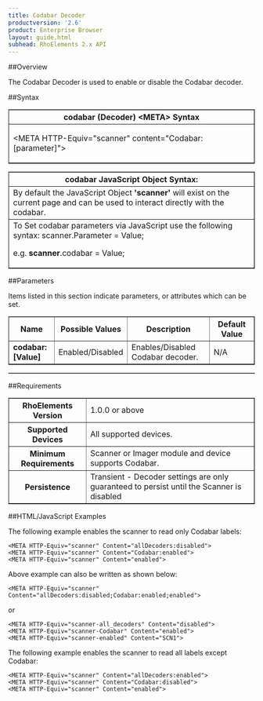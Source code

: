 ```yaml
---
title: Codabar Decoder
productversion: '2.6'
product: Enterprise Browser
layout: guide.html
subhead: RhoElements 2.x API
---
```


##Overview

The Codabar Decoder is used to enable or disable the Codabar decoder.

##Syntax

<table class="facelift" style="width:100%" border="1" padding="5px"> <tr><th class="tableHeading">codabar (Decoder) &lt;META&gt; Syntax
</th></tr><tr><td class="clsSyntaxCells clsOddRow"><p>&lt;META HTTP-Equiv="scanner" content="Codabar:[parameter]"&gt;</p></td></tr></table>
<table class="facelift" style="width:100%" border="1" padding="5px"> <tr><th class="tableHeading">codabar JavaScript Object Syntax:</th></tr><tr><td class="clsSyntaxCells clsOddRow">
By default the JavaScript Object <b>'scanner'</b> will exist on the current page and can be used to interact directly with the codabar.
</td></tr><tr><td class="clsSyntaxCells clsEvenRow">
To Set codabar parameters via JavaScript use the following syntax: scanner.Parameter = Value;
<P />e.g. <b>scanner</b>.codabar = Value;
</td></tr></table>


##Parameters


Items listed in this section indicate parameters, or attributes which can be set.
<table class="facelift" style="width:100%" border="1" padding="5px"> <col width="20%" /><col width="20%" /><col width="38%" /><col width="22%" /><tr><th class="tableHeading">Name</th><th class="tableHeading">Possible Values</th><th class="tableHeading">Description</th><th class="tableHeading">Default Value</th></tr><tr><td class="clsSyntaxCells clsOddRow"><b>codabar:[Value]
</b></td><td class="clsSyntaxCells clsOddRow">Enabled/Disabled</td><td class="clsSyntaxCells clsOddRow">Enables/Disabled Codabar decoder.</td><td class="clsSyntaxCells clsOddRow">
N/A
</td></tr></table>
<table class="facelift" style="width:100%" border="1" padding="5px"> <col width="78%" /><col width="8%" /><col width="1%" /><col width="5%" /><col width="1%" /><col width="5%" /><col width="2%" /></table>





##Requirements

<table class="facelift" style="width:100%" border="1" padding="5px"> <tr><th class="tableHeading">RhoElements Version</th><td class="clsSyntaxCell clsEvenRow">1.0.0 or above
</td></tr><tr><th class="tableHeading">Supported Devices</th><td class="clsSyntaxCell clsOddRow">All supported devices.</td></tr><tr><th class="tableHeading">Minimum Requirements</th><td class="clsSyntaxCell clsOddRow">Scanner or Imager module and device supports Codabar.</td></tr><tr><th class="tableHeading">Persistence</th><td class="clsSyntaxCell clsEvenRow">Transient - Decoder settings are only guaranteed to persist until the Scanner is disabled</td></tr></table>


##HTML/JavaScript Examples

The following example enables the scanner to read only Codabar labels:

	<META HTTP-Equiv="scanner" Content="allDecoders:disabled">
	<META HTTP-Equiv="scanner" Content="Codabar:enabled">
	<META HTTP-Equiv="scanner" Content="enabled">
	
Above example can also be written as shown below:

	<META HTTP-Equiv="scanner" Content="allDecoders:disabled;Codabar:enabled;enabled">
	
or

	<META HTTP-Equiv="scanner-all_decoders" Content="disabled">
	<META HTTP-Equiv="scanner-Codabar" Content="enabled">
	<META HTTP-Equiv="scanner-enabled" Content="SCN1">
	
The following example enables the scanner to read all labels except Codabar:

	<META HTTP-Equiv="scanner" Content="allDecoders:enabled">
	<META HTTP-Equiv="scanner" Content="Codabar:disabled">
	<META HTTP-Equiv="scanner" Content="enabled">
	





